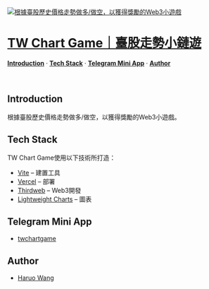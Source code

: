 <a href="https://twchartgame.vercel.app">
  <img alt="根據臺股歷史價格走勢做多/做空，以獲得獎勵的Web3小遊戲" src="https://twchartgame.vercel.app/og.png">
  <h1>TW Chart Game｜臺股走勢小鏈遊</h1>
</a>

<p>
  <a href="#introduction"><strong>Introduction</strong></a> ·
  <a href="#tech-stack"><strong>Tech Stack</strong></a> ·
  <a href="#telegram-mini-app"><strong>Telegram Mini App</strong></a> ·
  <a href="#author"><strong>Author</strong></a>
</p>
<br/>

## Introduction

根據臺股歷史價格走勢做多/做空，以獲得獎勵的Web3小遊戲。

## Tech Stack

TW Chart Game使用以下技術所打造：

- [Vite](https://vite.dev) – 建置工具
- [Vercel](https://vercel.com) – 部署
- [Thirdweb](https://thirdweb.com) – Web3開發
- [Lightweight Charts](https://www.tradingview.com/lightweight-charts) – 圖表

## Telegram Mini App

- [twchartgame](https://t.me/TWCGbot/twcg)

## Author

- [Haruo Wang](https://haruowang.vercel.app)